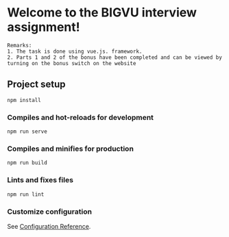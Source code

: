 # Welcome to the BIGVU interview assignment!
```
Remarks:
1. The task is done using vue.js. framework.
2. Parts 1 and 2 of the bonus have been completed and can be viewed by turning on the bonus switch on the website
```
## Project setup
```
npm install
```

### Compiles and hot-reloads for development
```
npm run serve
```

### Compiles and minifies for production
```
npm run build
```

### Lints and fixes files
```
npm run lint
```

### Customize configuration
See [Configuration Reference](https://cli.vuejs.org/config/).
